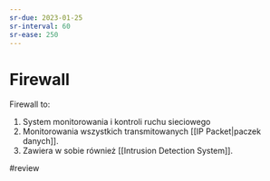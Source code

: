 ```yaml
---
sr-due: 2023-01-25
sr-interval: 60
sr-ease: 250
---
```


# Firewall
Firewall to:
1. System monitorowania i kontroli ruchu sieciowego
2. Monitorowania wszystkich transmitowanych [[IP Packet|paczek danych]].
3. Zawiera w sobie również [[Intrusion Detection System]].

#review
